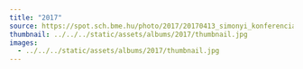 ```yaml
---
title: "2017"
source: https://spot.sch.bme.hu/photo/2017/20170413_simonyi_konferencia
thumbnail: ../../../static/assets/albums/2017/thumbnail.jpg
images:
  - ../../../static/assets/albums/2017/thumbnail.jpg
---
```

